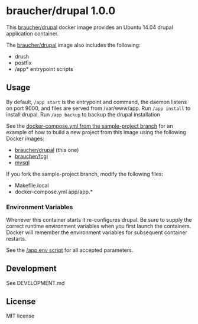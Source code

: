 # braucher/drupal 1.0.0

This [braucher/drupal](https://hub.docker.com/r/braucher/drupal/) docker image provides an Ubuntu 14.04 drupal application container.

The [braucher/drupal](https://hub.docker.com/r/braucher/drupal/) image also includes the following:

* drush
* postfix
* /app* entrypoint scripts

## Usage

By default, ```/app start``` is the entrypoint and command, 
the daemon listens on port 9000, and files are served from /var/www/app.
Run ```/app install``` to install drupal.
Run ```/app backup``` to backup the drupal installation

See the
[docker-compose.yml from the sample-project branch](https://github.com/jwbraucher/docker-drupal/tree/sample-project/docker-compose.yml)
for an example of how to build a new project from this image using the
following Docker images:

* [braucher/drupal](https://hub.docker.com/r/braucher/drupal/) (this one)
* [braucher/fcgi](https://hub.docker.com/r/braucher/fcgi/)
* [mysql](https://hub.docker.com/r/_/mysql/)

If you fork the sample-project branch, modify the following files:
* Makefile.local 
* docker-compose.yml
app/app.*

### Environment Variables

Whenever this container starts it re-configures drupal.
Be sure to supply the correct runtime environment variables when
you first launch the containers. Docker will remember the environment
variables for subsequent container restarts.

See the [/app.env script](https://github.com/jwbraucher/docker-drupal/tree/latest/app/app.env)
for all accepted parameters. 

## Development
See DEVELOPMENT.md

## License
MIT license

